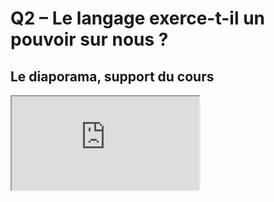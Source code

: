 # Q2 – Le langage exerce-t-il un pouvoir sur nous ?

## Le diaporama, support du cours

<iframe src="https://eyssette.github.io/marp-slides/slides/2021-2022/s3-ch7-q2.html"></iframe>
